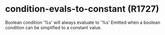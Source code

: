 # condition-evals-to-constant (R1727)

Boolean condition '%s' will always evaluate to '%s' Emitted when a
boolean condition can be simplified to a constant value.
